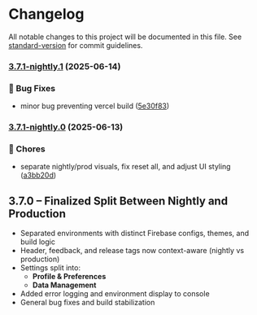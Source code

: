 # Changelog

All notable changes to this project will be documented in this file. See [standard-version](https://github.com/conventional-changelog/standard-version) for commit guidelines.

### [3.7.1-nightly.1](https://github.com/thef4tdaddy/chastityOS/compare/v3.7.1-nightly.0...v3.7.1-nightly.1) (2025-06-14)


### 🐛 Bug Fixes

* minor bug preventing vercel build ([5e30f83](https://github.com/thef4tdaddy/chastityOS/commit/5e30f832b934129f532e88f777152345fa82ed0f))

### [3.7.1-nightly.0](https://github.com/thef4tdaddy/chastityOS/compare/v3.7.0...v3.7.1-nightly.0) (2025-06-13)


### 🧹 Chores

* separate nightly/prod visuals, fix reset all, and adjust UI styling ([a3bb20d](https://github.com/thef4tdaddy/chastityOS/commit/a3bb20d3d599ca013e00dea941d7273424bae975))

## 3.7.0 – Finalized Split Between Nightly and Production

- Separated environments with distinct Firebase configs, themes, and build logic
- Header, feedback, and release tags now context-aware (nightly vs production)
- Settings split into:
  - **Profile & Preferences**
  - **Data Management**
- Added error logging and environment display to console
- General bug fixes and build stabilization
